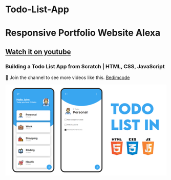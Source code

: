 # Todo-List-App
# Responsive Portfolio Website Alexa
## [Watch it on youtube](https://youtu.be/u_ocJEv6c4Q)
### Building a Todo List App from Scratch | HTML, CSS, JavaScript 

💙 Join the channel to see more videos like this. [Bedimcode](https://www.youtube.com/@opensourcecoding)

![preview img](/preview.png)
